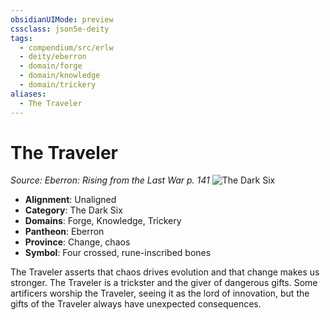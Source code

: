 ```yaml
---
obsidianUIMode: preview
cssclass: json5e-deity
tags:
  - compendium/src/erlw
  - deity/eberron
  - domain/forge
  - domain/knowledge
  - domain/trickery
aliases:
  - The Traveler
---
```

# The Traveler
*Source: Eberron: Rising from the Last War p. 141* 
![The Dark Six](/compendium/deities/img/the-dark-six.png#symbol)

- **Alignment**: Unaligned
- **Category**: The Dark Six
- **Domains**: Forge, Knowledge, Trickery
- **Pantheon**: Eberron
- **Province**: Change, chaos
- **Symbol**: Four crossed, rune-inscribed bones

The Traveler asserts that chaos drives evolution and that change makes us stronger. The Traveler is a trickster and the giver of dangerous gifts. Some artificers worship the Traveler, seeing it as the lord of innovation, but the gifts of the Traveler always have unexpected consequences.